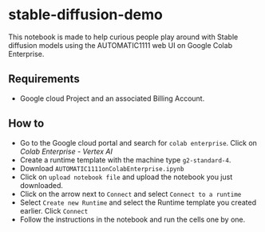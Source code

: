 # stable-diffusion-demo

This notebook is made to help curious people play around with Stable diffusion models using the AUTOMATIC1111 web UI on Google Colab Enterprise.

## Requirements

- Google cloud Project and an associated Billing Account.

## How to

- Go to the Google cloud portal and search for ```colab enterprise```. Click on _Colab Enterprise - Vertex AI_
- Create a runtime template with the machine type ```g2-standard-4```.
- Download ```AUTOMATIC1111onColabEnterprise.ipynb```
- Click on ```upload notebook file``` and upload the notebook you just downloaded.
- Click on the arrow next to ```Connect``` and select ```Connect to a runtime```
- Select ```Create new Runtime``` and select the Runtime template you created earlier. Click ```Connect```
- Follow the instructions in the notebook and run the cells one by one.
